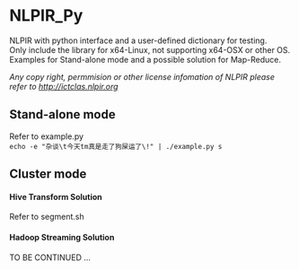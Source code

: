 # NLPIR_Py
NLPIR with python interface and a user-defined dictionary for testing.  
Only include the library for x64-Linux, not supporting x64-OSX or other OS.  
Examples for Stand-alone mode and a possible solution for Map-Reduce.  
  
_Any copy right, permmision or other license infomation of NLPIR please refer to <http://ictclas.nlpir.org>_  
## Stand-alone mode
Refer to example.py  
`echo -e "杂谈\t今天tm真是走了狗屎运了\!" | ./example.py s`  
## Cluster mode
#### Hive Transform Solution
Refer to segment.sh
#### Hadoop Streaming Solution
TO BE CONTINUED ...


